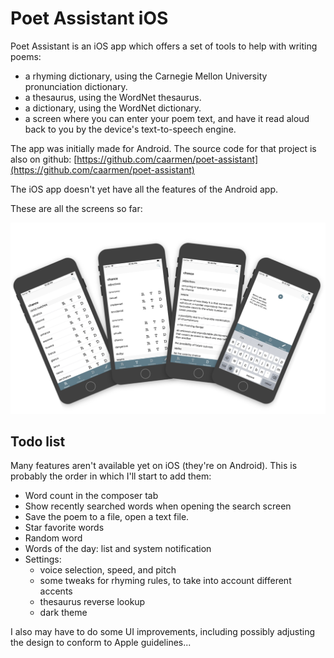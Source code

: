 # Poet Assistant iOS

Poet Assistant is an iOS app which offers a set of tools to help with writing poems:

* a rhyming dictionary, using the Carnegie Mellon University pronunciation dictionary.
* a thesaurus, using the WordNet thesaurus.
* a dictionary, using the WordNet dictionary.
* a screen where you can enter your poem text, and have it read aloud back to you by the device's text-to-speech engine.

The app was initially made for Android. The source code for that project is also on github: [https://github.com/caarmen/poet-assistant](https://github.com/caarmen/poet-assistant)

The iOS app doesn't yet have all the features of the Android app.

These are all the screens so far:

<img src="etc/screenshots.png" width="800">

## Todo list
Many features aren't available yet on iOS (they're on Android). This is probably the order in which I'll start to add them:
* Word count in the composer tab
* Show recently searched words when opening the search screen
* Save the poem to a file, open a text file.
* Star favorite words
* Random word
* Words of the day: list and system notification
* Settings:
  - voice selection, speed, and pitch
  - some tweaks for rhyming rules, to take into account different accents
  - thesaurus reverse lookup
  - dark theme

I also may have to do some UI improvements, including possibly adjusting the design to conform to Apple guidelines...
